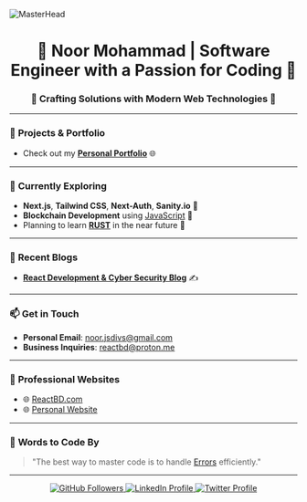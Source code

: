 ![MasterHead](https://imgs.search.brave.com/mT2PNe561Ko7Wdl56YqTzhYTTkrwe1-n_EO_1U10WPE/rs:fit:1200:840:1/g:ce/aHR0cHM6Ly9zdGF0/aWMxLm1ha2V1c2Vv/ZmlhZ2VzLmNvbS93/b3JkcHJlc3Mvd3At/Y29udGVudC91cGxv/YWRzLzIwMTgvMTEv/ZGFyay13YWxscGFw/ZXJzLmpwZw==)

<h1 align="center">👋 Noor Mohammad | Software Engineer with a Passion for Coding 🚀</h1>
<h3 align="center">🌟 Crafting Solutions with Modern Web Technologies 🌟</h3>

---

### 🔭 **Projects & Portfolio**
- Check out my [**Personal Portfolio**](https://noormohammad.reactbd.com/) 🌐  

---

### 🌱 **Currently Exploring**
- **Next.js**, **Tailwind CSS**, **Next-Auth**, **Sanity.io** 🚀  
- **Blockchain Development** using [JavaScript](https://www.blockchain.com/) 🔗  
- Planning to learn [**RUST**](https://www.rust-lang.org/) in the near future 🦀  

---

### 📝 **Recent Blogs**
- [**React Development & Cyber Security Blog**](https://blog.reactbd.com/) ✍️  

---

### 📫 **Get in Touch**
- **Personal Email**: [noor.jsdivs@gmail.com](mailto:noor.jsdivs@gmail.com)  
- **Business Inquiries**: [reactbd@proton.me](mailto:reactbd@proton.me)  

---

### 💼 **Professional Websites**
- 🌐 [ReactBD.com](https://reactbd.com/)  
- 🌐 [Personal Website](https://noormohammad.reactbd.com/)  

---

### 📄 **Words to Code By**
> "The best way to master code is to handle [Errors](https://en.wikipedia.org/wiki/Error) efficiently."  

---

<div align="center">
  <a href="https://github.com/noormohammad" target="_blank">
    <img src="https://img.shields.io/github/followers/noormohammad?label=Follow&style=social" alt="GitHub Followers" />
  </a>
  <a href="https://www.linkedin.com/in/noormohammad/" target="_blank">
    <img src="https://img.shields.io/badge/-Noor%20Mohammad-blue?style=flat-square&logo=Linkedin&logoColor=white" alt="LinkedIn Profile" />
  </a>
  <a href="https://twitter.com/reactbd" target="_blank">
    <img src="https://img.shields.io/twitter/follow/reactbd?style=social" alt="Twitter Profile" />
  </a>
</div>
